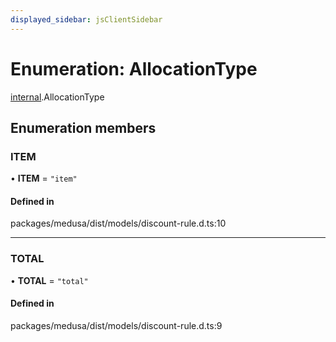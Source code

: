 ```yaml
---
displayed_sidebar: jsClientSidebar
---
```


# Enumeration: AllocationType

[internal](../modules/internal.md).AllocationType

## Enumeration members

### ITEM

• **ITEM** = `"item"`

#### Defined in

packages/medusa/dist/models/discount-rule.d.ts:10

___

### TOTAL

• **TOTAL** = `"total"`

#### Defined in

packages/medusa/dist/models/discount-rule.d.ts:9
